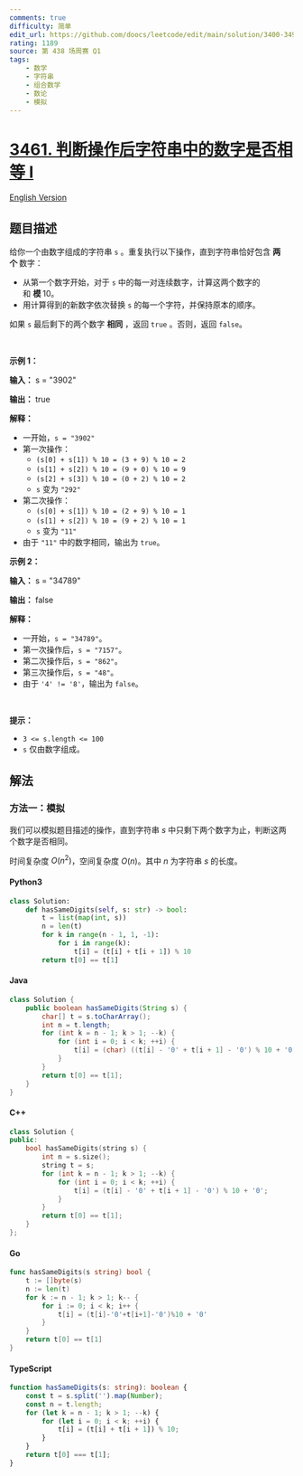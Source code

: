 ```yaml
---
comments: true
difficulty: 简单
edit_url: https://github.com/doocs/leetcode/edit/main/solution/3400-3499/3461.Check%20If%20Digits%20Are%20Equal%20in%20String%20After%20Operations%20I/README.md
rating: 1189
source: 第 438 场周赛 Q1
tags:
    - 数学
    - 字符串
    - 组合数学
    - 数论
    - 模拟
---
```


<!-- problem:start -->

# [3461. 判断操作后字符串中的数字是否相等 I](https://leetcode.cn/problems/check-if-digits-are-equal-in-string-after-operations-i)

[English Version](/solution/3400-3499/3461.Check%20If%20Digits%20Are%20Equal%20in%20String%20After%20Operations%20I/README_EN.md)

## 题目描述

<!-- description:start -->

<p>给你一个由数字组成的字符串 <code>s</code>&nbsp;。重复执行以下操作，直到字符串恰好包含&nbsp;<strong>两个&nbsp;</strong>数字：</p>

<ul>
	<li>从第一个数字开始，对于 <code>s</code> 中的每一对连续数字，计算这两个数字的和&nbsp;<strong>模&nbsp;</strong>10。</li>
	<li>用计算得到的新数字依次替换 <code>s</code>&nbsp;的每一个字符，并保持原本的顺序。</li>
</ul>

<p>如果 <code>s</code>&nbsp;最后剩下的两个数字 <strong>相同</strong> ，返回 <code>true</code>&nbsp;。否则，返回 <code>false</code>。</p>

<p>&nbsp;</p>

<p><strong class="example">示例 1：</strong></p>

<div class="example-block">
<p><strong>输入：</strong> <span class="example-io">s = "3902"</span></p>

<p><strong>输出：</strong> <span class="example-io">true</span></p>

<p><strong>解释：</strong></p>

<ul>
	<li>一开始，<code>s = "3902"</code></li>
	<li>第一次操作：
	<ul>
		<li><code>(s[0] + s[1]) % 10 = (3 + 9) % 10 = 2</code></li>
		<li><code>(s[1] + s[2]) % 10 = (9 + 0) % 10 = 9</code></li>
		<li><code>(s[2] + s[3]) % 10 = (0 + 2) % 10 = 2</code></li>
		<li><code>s</code> 变为 <code>"292"</code></li>
	</ul>
	</li>
	<li>第二次操作：
	<ul>
		<li><code>(s[0] + s[1]) % 10 = (2 + 9) % 10 = 1</code></li>
		<li><code>(s[1] + s[2]) % 10 = (9 + 2) % 10 = 1</code></li>
		<li><code>s</code> 变为 <code>"11"</code></li>
	</ul>
	</li>
	<li>由于 <code>"11"</code> 中的数字相同，输出为 <code>true</code>。</li>
</ul>
</div>

<p><strong class="example">示例 2：</strong></p>

<div class="example-block">
<p><strong>输入：</strong> <span class="example-io">s = "34789"</span></p>

<p><strong>输出：</strong> <span class="example-io">false</span></p>

<p><strong>解释：</strong></p>

<ul>
	<li>一开始，<code>s = "34789"</code>。</li>
	<li>第一次操作后，<code>s = "7157"</code>。</li>
	<li>第二次操作后，<code>s = "862"</code>。</li>
	<li>第三次操作后，<code>s = "48"</code>。</li>
	<li>由于 <code>'4' != '8'</code>，输出为 <code>false</code>。</li>
</ul>

<p>&nbsp;</p>
</div>

<p><strong>提示：</strong></p>

<ul>
	<li><code>3 &lt;= s.length &lt;= 100</code></li>
	<li><code>s</code> 仅由数字组成。</li>
</ul>

<!-- description:end -->

## 解法

<!-- solution:start -->

### 方法一：模拟

我们可以模拟题目描述的操作，直到字符串 $s$ 中只剩下两个数字为止，判断这两个数字是否相同。

时间复杂度 $O(n^2)$，空间复杂度 $O(n)$。其中 $n$ 为字符串 $s$ 的长度。

<!-- tabs:start -->

#### Python3

```python
class Solution:
    def hasSameDigits(self, s: str) -> bool:
        t = list(map(int, s))
        n = len(t)
        for k in range(n - 1, 1, -1):
            for i in range(k):
                t[i] = (t[i] + t[i + 1]) % 10
        return t[0] == t[1]
```

#### Java

```java
class Solution {
    public boolean hasSameDigits(String s) {
        char[] t = s.toCharArray();
        int n = t.length;
        for (int k = n - 1; k > 1; --k) {
            for (int i = 0; i < k; ++i) {
                t[i] = (char) ((t[i] - '0' + t[i + 1] - '0') % 10 + '0');
            }
        }
        return t[0] == t[1];
    }
}
```

#### C++

```cpp
class Solution {
public:
    bool hasSameDigits(string s) {
        int n = s.size();
        string t = s;
        for (int k = n - 1; k > 1; --k) {
            for (int i = 0; i < k; ++i) {
                t[i] = (t[i] - '0' + t[i + 1] - '0') % 10 + '0';
            }
        }
        return t[0] == t[1];
    }
};
```

#### Go

```go
func hasSameDigits(s string) bool {
	t := []byte(s)
	n := len(t)
	for k := n - 1; k > 1; k-- {
		for i := 0; i < k; i++ {
			t[i] = (t[i]-'0'+t[i+1]-'0')%10 + '0'
		}
	}
	return t[0] == t[1]
}
```

#### TypeScript

```ts
function hasSameDigits(s: string): boolean {
    const t = s.split('').map(Number);
    const n = t.length;
    for (let k = n - 1; k > 1; --k) {
        for (let i = 0; i < k; ++i) {
            t[i] = (t[i] + t[i + 1]) % 10;
        }
    }
    return t[0] === t[1];
}
```

<!-- tabs:end -->

<!-- solution:end -->

<!-- problem:end -->
